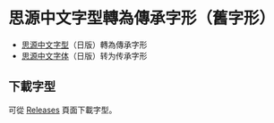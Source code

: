 # 思源中文字型轉為傳承字形（舊字形）
* [思源中文字型](https://github.com/adobe-fonts)（日版）轉為傳承字形 
* [思源中文字体](https://github.com/adobe-fonts)（日版）转为传承字形
## 下載字型
可從 [Releases](https://github.com/GuiWonder/SourceHanToClassic/releases) 頁面下載字型。
